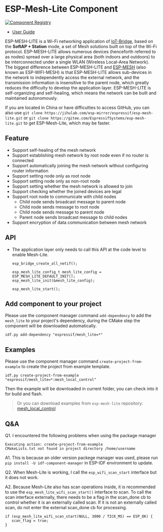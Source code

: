# ESP-Mesh-Lite Component

[![Component Registry](https://components.espressif.com/components/espressif/mesh_lite/badge.svg)](https://components.espressif.com/components/espressif/mesh_lite)

- [User Guide](https://github.com/espressif/esp-mesh-lite/tree/master/components/mesh_lite/User_Guide.md)

ESP-MESH-LITE is a Wi-Fi networking application of [IoT-Bridge](https://github.com/espressif/esp-iot-bridge), based on the **SoftAP + Station** mode, a set of Mesh solutions built on top of the Wi-Fi protocol. ESP-MESH-LITE allows numerous devices (henceforth referred to as nodes) spread over a large physical area (both indoors and outdoors) to be interconnected under a single WLAN (Wireless Local-Area Network). The biggest difference between ESP-MESH-LITE and [ESP-MESH](https://docs.espressif.com/projects/esp-idf/en/v5.0/esp32/api-guides/esp-wifi-mesh.html) (also known as ESP-WIFI-MESH) is that ESP-MESH-LITE allows sub-devices in the network to independently access the external network, and the transmission information is insensitive to the parent node, which greatly reduces the difficulty to develop the application layer. ESP-MESH-LITE is self-organizing and self-healing, which means the network can be built and maintained autonomously.

If you are located in China or have difficulties to access GitHub, you can also use `git clone https://jihulab.com/esp-mirror/espressif/esp-mesh-lite.git` or `git clone https://gitee.com/EspressifSystems/esp-mesh-lite.git` to get ESP-Mesh-Lite, which may be faster.

## Feature

- Support self-healing of the mesh network
- Support establishing mesh network by root node even if no router is connected
- Support automatically joining the mesh network without configuring router information
- Support setting node only as root node
- Support setting node only as non-root node
- Support setting whether the mesh network is allowed to join
- Support checking whether the joined devices are legal
- Support root node to communicate with child nodes
  - Child node sends broadcast message to parent node
  - Child node sends message to root node
  - Child node sends message to parent node
  - Parent node sends broadcast message to child nodes
- Support encryption of data communication between mesh network

## API

- The application layer only needs to call this API at the code level to enable Mesh-Lite.

	```
    esp_bridge_create_all_netif();

    esp_mesh_lite_config_t mesh_lite_config = ESP_MESH_LITE_DEFAULT_INIT();
    esp_mesh_lite_init(&mesh_lite_config);

    esp_mesh_lite_start();
	```

## Add component to your project
Please use the component manager command `add-dependency` to add the `mesh_lite` to your project's dependency, during the CMake step the component will be downloaded automatically.

```
idf.py add-dependency "espressif/mesh_lite=*"
```

## Examples

Please use the component manager command `create-project-from-example` to create the project from example template.

```
idf.py create-project-from-example "espressif/mesh_lite=*:mesh_local_control"
```

Then the example will be downloaded in current folder, you can check into it for build and flash.

> Or you can download examples from `esp-mesh-lite` repository: [mesh_local_control](https://github.com/espressif/esp-mesh-lite/tree/master/examples/mesh_local_control)

## Q&A

Q1. I encountered the following problems when using the package manager

```
Executing action: create-project-from-example
CMakeLists.txt not found in project directory /home/username
```

A1. This is because an older version packege manager was used, please run `pip install -U idf-component-manager` in ESP-IDF environment to update.

Q2. When Mesh-Lite is working, I call the `esp_wifi_scan_start` interface but it does not work.

A2. Because Mesh-Lite also has scan operations inside, it is recommended to use the `esp_mesh_lite_wifi_scan_start()` interface to scan. To call the scan interface externally, there needs to be a flag in the scan_done cb to control whether it is an externally called scan. If it is not an externally called scan, do not enter the external scan_done cb for processing.

```
if (esp_mesh_lite_wifi_scan_start(NULL, 3000 / TICK_MS) == ESP_OK) {
   scan_flag = true;
}
```
